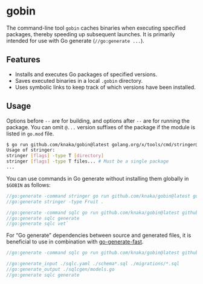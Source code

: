 # gobin

The command-line tool `gobin` caches binaries when executing specified packages, thereby speeding up subsequent launches. It is primarily intended for use with Go generate (`//go:generate ...`).

## Features

- Installs and executes Go packages of specified versions.
- Saves executed binaries in a local `.gobin` directory.
- Uses symbolic links to keep track of which versions have been installed.

## Usage

Options before `--` are for building, and options after `--` are for running the package. You can omit `@...` version suffixes of the package if the module is listed in `go.mod` file.

```bash
$ go run github.com/knaka/gobin@latest golang.org/x/tools/cmd/stringer@v0.15.0 -- -help
Usage of stringer:
stringer [flags] -type T [directory]
stringer [flags] -type T files... # Must be a single package
...
```

You can use commands in Go generate without installing them globally in `$GOBIN` as follows:

```go
//go:generate -command stringer go run github.com/knaka/gobin@latest golang.org/x/tools/cmd/stringer@v0.15.0 --
//go:generate stringer -type Fruit .

//go:generate -command sqlc go run github.com/knaka/gobin@latest github.com/sqlc-dev/sqlc/cmd/sqlc@v1.22.0 --
//go:generate sqlc generate
//go:generate sqlc vet`
```

For “Go generate” dependencies between source and generated files, it is beneficial to use in combination with [go-generate-fast](https://github.com/oNaiPs/go-generate-fast).

```go
//go:generate -command sqlc go run github.com/knaka/gobin@latest github.com/sqlc-dev/sqlc/cmd/sqlc@v1.22.0 --

//go:generate_input ./sqlc.yaml ./schema*.sql ./migrations/*.sql
//go:generate_output ./sqlcgen/models.go
//go:generate sqlc generate
```
